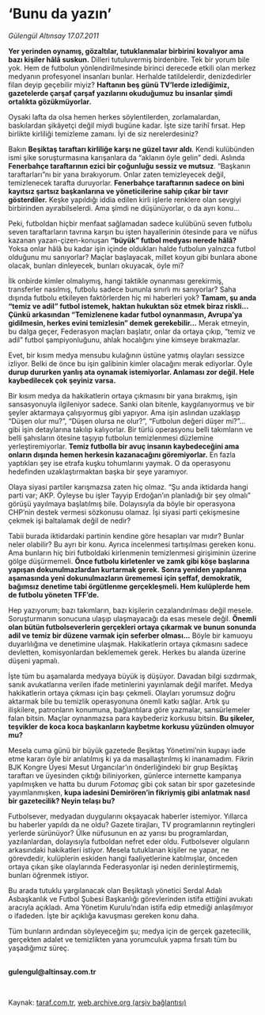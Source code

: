 # ‘Bunu da yazın’

*Gülengül Altınsay 17.07.2011*

<div class="yazi"><p><b>Yer yerinden oynamış, gözaltılar, tutuklanmalar birbirini kovalıyor ama bazı kişiler hâlâ suskun.</b> Dilleri tutuluvermiş birdenbire. Tek bir yorum bile yok. Hem de futbolun yönlendirilmesinde birinci derecede etkili olan merkez medyanın profesyonel insanları bunlar. Herhalde tatildelerdir, denizdedirler filan deyip geçebilir miyiz? <b>Haftanın beş günü TV’lerde izlediğimiz, gazetelerde çarşaf çarşaf yazılarını okuduğumuz bu insanlar şimdi ortalıkta gözükmüyorlar.</b></p>
<p>Oysaki lafta da olsa hemen herkes söylentilerden, zorlamalardan, baskılardan şikâyetçi değil miydi bugüne kadar. İşte size tarihî fırsat. Hep birlikte kirliliği temizleme zamanı. İyi de siz nerelerdesiniz? </p>
<p>Bakın <b>Beşiktaş taraftarı kirliliğe karşı ne güzel tavır aldı</b>. Kendi kulübünden ismi şike soruşturmasına karışanlara da “aklanın öyle gelin” dedi. Aslında <b>Fenerbahçe taraftarının ezici bir çoğunluğu sessiz ve mutsuz</b>. “Başkanın taraftarları”nı bir yana bırakıyorum. Onlar zaten temizleyecek değil, temizlenecek tarafta duruyorlar. <b>Fenerbahçe taraftarının sadece on bini kayıtsız şartsız başkanlarına ve yöneticilerine sahip çıkar bir tavır gösterdiler.</b> Keşke yapıldığı iddia edilen kirli işlerle renklere olan sevgiyi birbirinden ayırabilselerdi. Ama şimdi ne düşünüyorlar, o da ayrı konu...</p>
<p>Peki, futboldan hiçbir menfaat sağlamadan sadece kulübünü seven futbolu seven taraftarların tavrına karşın bu işten hayallerinin ötesinde para ve nüfus kazanan yazan-çizen-konuşan <b>“büyük” futbol medyası nerede hâlâ?</b> Yoksa onlar hâlâ bu kadar işin içinde oldukları halde futbolun yalnızca futbol olduğunu mu sanıyorlar? Maçlar başlayacak, millet koyun gibi bunlara abone olacak, bunları dinleyecek, bunları okuyacak, öyle mi?</p>
<p>İlk onbirde kimler olmalıymış, hangi taktikle oynanması gerekirmiş, transferler nasılmış, futbolu sadece bununla sınırlı mı sanıyorlar? Saha dışında futbolu etkileyen faktörlerden hiç mi haberleri yok? <b>Tamam, şu anda “temiz ve adil” futbol istemek, haktan hukuktan söz etmek biraz riskli... Çünkü arkasından “Temizlenene kadar futbol oynanmasın, Avrupa’ya gidilmesin, herkes evini temizlesin” demek gerekebilir...</b> Merak etmeyin, bu dalga geçer, Federasyon maçları başlatır, onlar da ortaya çıkıp, “temiz ve adil” futbol şampiyonluğunu, ahlak hocalığını yine kimseye bırakmazlar. </p>
<p>Evet, bir kısım medya mensubu kulağının üstüne yatmış olayları sessizce izliyor. Belki de önce bu işin galibinin kimler olacağını merak ediyorlar. Öyle <b>durup dururken yanlış ata oynamak istemiyorlar. Anlaması zor değil. Hele kaybedilecek çok şeyiniz varsa.</b></p>
<p>Bir kısım medya da hakikatlerin ortaya çıkmasını bir yana bırakmış, işin sansasyonuyla ilgileniyor sadece. Sanki olan bitenle, kaygılanıyormuş ve bir şeyler aktarmaya çalışıyormuş gibi yapıyor. Ama işin aslından uzaklaşıp “Düşen olur mu?”, “Düşen olursa ne olur?”, “Futbolun değeri düşer mi?”... gibi işin detaylarına takılıp kalıyorlar. Bir türlü operasyonu belli takımların ve belli şahısların ötesine taşıyıp futbolun temizlenmesi düzlemine yerleştiremiyorlar. <b>Temiz futbolla bir avuç insanın kaybedeceğini ama onların dışında hemen herkesin kazanacağını göremiyorlar.</b> En fazla yaptıkları şey ise etrafa kuşku tohumlarını yaymak. O da operasyonu hedefinden uzaklaştırmaktan başka bir şeye yaramıyor. </p>
<p>Olaya siyasi partiler karışmazsa zaten hiç olmaz. “Şu anda iktidarda hangi parti var; AKP. Öyleyse bu işler Tayyip Erdoğan’ın planladığı bir şey olmalı” görüşü yayılmaya başlatılmış bile. Dolayısıyla da böyle bir operasyona CHP’nin destek vermesi sözkonusu olamaz. İşi siyasi parti çekişmesine çekmek işi baltalamak değil de nedir? </p>
<p>Tabii burada iktidardaki partinin kendine göre hesapları var mıdır? Bunlar neler olabilir? Bu ayrı bir konu. Ayrıca incelenmesi tartışılması gereken konu. Ama bunların hiç biri futboldaki kirlenmenin temizlenmesi girişiminin üzerine gölge düşürmemeli. <b>Önce futbolu kirletenler ve zamk gibi köşe başlarına yapışan dokunulmazlardan kurtarmak gerek.</b> <b>Sonra yeniden yapılanma aşamasında yeni dokunulmazların ürememesi için şeffaf, demokratik, bağımsız denetime tabi örgütlenme gerçekleşmeli. Hem kulüplerde hem de futbolu yöneten TFF’de.</b> </p>
<p>Hep yazıyorum; bazı takımların, bazı kişilerin cezalandırılması değil mesele. Soruşturmanın sonucuna ulaşıp ulaşmayacağı da esas mesele değil. <b>Önemli olan bütün futbolseverlerin gerçekleri ortaya çıkarmak ve bunun sonunda adil ve temiz bir düzene varmak için seferber olması...</b> Böyle bir kamuoyu duyarlılığına ve denetimine ulaşmak. Hakikatlerin ortaya çıkmasını sadece devletten, komisyonlardan beklememek gerek. Herkes bu alanda üzerine düşeni yapmalı.</p>
<p>İşte tüm bu aşamalarda medyaya büyük iş düşüyor. Davadan bilgi sızdırmak, sanık avukatlarına verilen ifade metinlerini yayınlamak değil marifet. Medya hakikatlerin ortaya çıkması için başı çekmeli. Olayları yorumsuz doğru aktarmak bile bu temizlik operasyonuna önemli katkı sağlar. Artık şu ilişkilere, patronların konumuna, bağlantılara göre yazmalar, sansürlemeler falan bitsin. Maçlar oynanmazsa para kaybederiz korkusu bitsin. <b>Bu şikeler, teşvikler de koca koca başkanların kaybetme korkusu yüzünden olmuyor mu?</b> </p>
<p>Mesela cuma günü bir büyük gazetede Beşiktaş Yönetimi’nin kupayı iade etme kararı öyle bir anlatılmış ki ya da masallaştırılmış ki inanamadım. Fikrin BJK Kongre Üyesi Mesut Urgancılar’ın önderliğindeki bir grup Beşiktaş taraftarı ve üyesinden çıktığı biliniyorken, günlerce internette kampanya yapılmışken ve hatta bu durum <i>Fotomaç</i> gibi çok satan bir spor gazetesinde yayımlanmışken, <b>kupa iadesini Demirören’in fikriymiş gibi anlatmak nasıl bir gazetecilik? Neyin telaşı bu?</b></p>
<p>Futbolsever, medyadan duygularını okşayacak haberler istemiyor. Yıllarca bu haberler yapıldı da ne oldu? Gazete tirajları, TV programlarının reytingleri yerlerde sürünüyor? Ülke nüfusunun en az yarısı bu programlardan, yazılanlardan, dolayısıyla futboldan nefret eder oldu. Futbolsever olguların arkasındaki hakikatleri istiyor. Mesela tutuklanan kişiler ne yapar, ne görevdedir, kulüplerin eskiden hangi faaliyetlerine katılmışlar, önceden ortaya çıkan şike olaylarında Federasyonlar işi neden derinleştirmemiş, bunları öğrenmek istiyor.</p>
<p>Bu arada tutuklu yargılanacak olan Beşiktaşlı yönetici Serdal Adalı Asbaşkanlık ve Futbol Şubesi Başkanlığı görevlerinden istifa ettiğini avukatı aracıyla açıkladı. Ama Yönetim Kurulu’ndan istifa edip etmediği anlaşılmıyor o ifadeden. İşte bir açıklığa kavuşması gereken konu daha. </p>
<p>Tüm bunların ardından söyleyeceğim şu; medya için de gerçek gazetecilik, gerçekten adalet ve temizlikten yana yorumculuk yapma fırsatı tüm bu yaşadığımız süreç. </p>
<p><b><br/>gulengul@altinsay.com.tr</b></p>
<p><b> </b></p>
</div>

Kaynak: [taraf.com.tr](http://www.taraf.com.tr/gulengul-altinsay/makale-bunu-da-yazin.htm), [web.archive.org (arşiv bağlantısı)](http://web.archive.org/web/20130624055346/http://www.taraf.com.tr/gulengul-altinsay/makale-bunu-da-yazin.htm)
